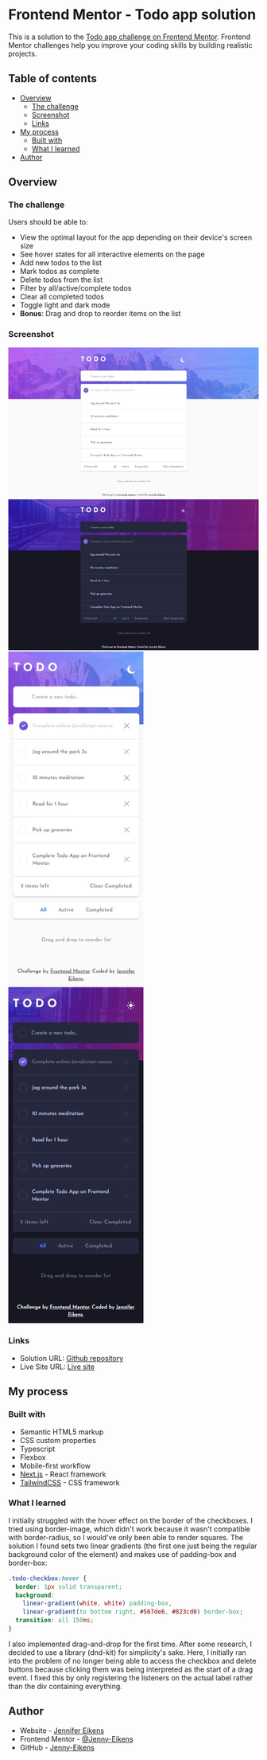 # Frontend Mentor - Todo app solution

This is a solution to the [Todo app challenge on Frontend Mentor](https://www.frontendmentor.io/challenges/todo-app-Su1_KokOW). Frontend Mentor challenges help you improve your coding skills by building realistic projects.

## Table of contents

- [Overview](#overview)
  - [The challenge](#the-challenge)
  - [Screenshot](#screenshot)
  - [Links](#links)
- [My process](#my-process)
  - [Built with](#built-with)
  - [What I learned](#what-i-learned)
- [Author](#author)

## Overview

### The challenge

Users should be able to:

- View the optimal layout for the app depending on their device's screen size
- See hover states for all interactive elements on the page
- Add new todos to the list
- Mark todos as complete
- Delete todos from the list
- Filter by all/active/complete todos
- Clear all completed todos
- Toggle light and dark mode
- **Bonus**: Drag and drop to reorder items on the list

### Screenshot

![Desktop light](public/images/Desktop_light.jpg)
![Desktop dark](public/images/Desktop_dark.jpg)
![Mobile light](public/images/Mobile_light.jpg)
![Mobile dark](public/images/Mobile_dark.jpg)

### Links

- Solution URL: [Github repository](https://github.com/Jenny-Eikens/todo-app)
- Live Site URL: [Live site](https://todo-app-gray-nine-49.vercel.app/)

## My process

### Built with

- Semantic HTML5 markup
- CSS custom properties
- Typescript
- Flexbox
- Mobile-first workflow
- [Next.js](https://nextjs.org/) - React framework
- [TailwindCSS](https://tailwindcss.com/) - CSS framework

### What I learned

I initially struggled with the hover effect on the border of the checkboxes. I tried using border-image, which didn't work because it wasn't compatible with border-radius, so I would've only been able to render squares. The solution I found sets two linear gradients (the first one just being the regular background color of the element) and makes use of padding-box and border-box:

```css
.todo-checkbox:hover {
  border: 1px solid transparent;
  background:
    linear-gradient(white, white) padding-box,
    linear-gradient(to bottom right, #567de6, #823cd0) border-box;
  transition: all 150ms;
}
```

I also implemented drag-and-drop for the first time. After some research, I decided to use a library (dnd-kit) for simplicity's sake. Here, I initially ran into the problem of no longer being able to access the checkbox and delete buttons because clicking them was being interpreted as the start of a drag event. I fixed this by only registering the listeners on the actual label rather than the div containing everything.

## Author

- Website - [Jennifer Eikens](https://jennifereikens.com)
- Frontend Mentor - [@Jenny-Eikens](https://www.frontendmentor.io/profile/Jenny-Eikens)
- GitHub - [Jenny-Eikens](https://github.com/Jenny-Eikens)
